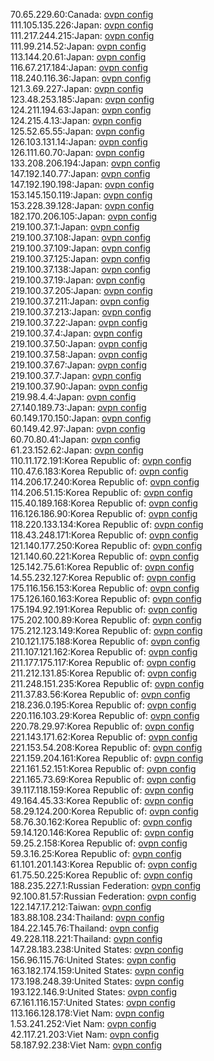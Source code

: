 70.65.229.60:Canada: [ovpn config](vpn/70_65_229_60.ovpn)  
111.105.135.226:Japan: [ovpn config](vpn/111_105_135_226.ovpn)  
111.217.244.215:Japan: [ovpn config](vpn/111_217_244_215.ovpn)  
111.99.214.52:Japan: [ovpn config](vpn/111_99_214_52.ovpn)  
113.144.20.61:Japan: [ovpn config](vpn/113_144_20_61.ovpn)  
116.67.217.184:Japan: [ovpn config](vpn/116_67_217_184.ovpn)  
118.240.116.36:Japan: [ovpn config](vpn/118_240_116_36.ovpn)  
121.3.69.227:Japan: [ovpn config](vpn/121_3_69_227.ovpn)  
123.48.253.185:Japan: [ovpn config](vpn/123_48_253_185.ovpn)  
124.211.194.63:Japan: [ovpn config](vpn/124_211_194_63.ovpn)  
124.215.4.13:Japan: [ovpn config](vpn/124_215_4_13.ovpn)  
125.52.65.55:Japan: [ovpn config](vpn/125_52_65_55.ovpn)  
126.103.131.14:Japan: [ovpn config](vpn/126_103_131_14.ovpn)  
126.111.60.70:Japan: [ovpn config](vpn/126_111_60_70.ovpn)  
133.208.206.194:Japan: [ovpn config](vpn/133_208_206_194.ovpn)  
147.192.140.77:Japan: [ovpn config](vpn/147_192_140_77.ovpn)  
147.192.190.198:Japan: [ovpn config](vpn/147_192_190_198.ovpn)  
153.145.150.119:Japan: [ovpn config](vpn/153_145_150_119.ovpn)  
153.228.39.128:Japan: [ovpn config](vpn/153_228_39_128.ovpn)  
182.170.206.105:Japan: [ovpn config](vpn/182_170_206_105.ovpn)  
219.100.37.1:Japan: [ovpn config](vpn/219_100_37_1.ovpn)  
219.100.37.108:Japan: [ovpn config](vpn/219_100_37_108.ovpn)  
219.100.37.109:Japan: [ovpn config](vpn/219_100_37_109.ovpn)  
219.100.37.125:Japan: [ovpn config](vpn/219_100_37_125.ovpn)  
219.100.37.138:Japan: [ovpn config](vpn/219_100_37_138.ovpn)  
219.100.37.19:Japan: [ovpn config](vpn/219_100_37_19.ovpn)  
219.100.37.205:Japan: [ovpn config](vpn/219_100_37_205.ovpn)  
219.100.37.211:Japan: [ovpn config](vpn/219_100_37_211.ovpn)  
219.100.37.213:Japan: [ovpn config](vpn/219_100_37_213.ovpn)  
219.100.37.22:Japan: [ovpn config](vpn/219_100_37_22.ovpn)  
219.100.37.4:Japan: [ovpn config](vpn/219_100_37_4.ovpn)  
219.100.37.50:Japan: [ovpn config](vpn/219_100_37_50.ovpn)  
219.100.37.58:Japan: [ovpn config](vpn/219_100_37_58.ovpn)  
219.100.37.67:Japan: [ovpn config](vpn/219_100_37_67.ovpn)  
219.100.37.7:Japan: [ovpn config](vpn/219_100_37_7.ovpn)  
219.100.37.90:Japan: [ovpn config](vpn/219_100_37_90.ovpn)  
219.98.4.4:Japan: [ovpn config](vpn/219_98_4_4.ovpn)  
27.140.189.73:Japan: [ovpn config](vpn/27_140_189_73.ovpn)  
60.149.170.150:Japan: [ovpn config](vpn/60_149_170_150.ovpn)  
60.149.42.97:Japan: [ovpn config](vpn/60_149_42_97.ovpn)  
60.70.80.41:Japan: [ovpn config](vpn/60_70_80_41.ovpn)  
61.23.152.62:Japan: [ovpn config](vpn/61_23_152_62.ovpn)  
110.11.172.191:Korea Republic of: [ovpn config](vpn/110_11_172_191.ovpn)  
110.47.6.183:Korea Republic of: [ovpn config](vpn/110_47_6_183.ovpn)  
114.206.17.240:Korea Republic of: [ovpn config](vpn/114_206_17_240.ovpn)  
114.206.51.15:Korea Republic of: [ovpn config](vpn/114_206_51_15.ovpn)  
115.40.189.168:Korea Republic of: [ovpn config](vpn/115_40_189_168.ovpn)  
116.126.186.90:Korea Republic of: [ovpn config](vpn/116_126_186_90.ovpn)  
118.220.133.134:Korea Republic of: [ovpn config](vpn/118_220_133_134.ovpn)  
118.43.248.171:Korea Republic of: [ovpn config](vpn/118_43_248_171.ovpn)  
121.140.177.250:Korea Republic of: [ovpn config](vpn/121_140_177_250.ovpn)  
121.140.60.221:Korea Republic of: [ovpn config](vpn/121_140_60_221.ovpn)  
125.142.75.61:Korea Republic of: [ovpn config](vpn/125_142_75_61.ovpn)  
14.55.232.127:Korea Republic of: [ovpn config](vpn/14_55_232_127.ovpn)  
175.116.156.153:Korea Republic of: [ovpn config](vpn/175_116_156_153.ovpn)  
175.126.160.163:Korea Republic of: [ovpn config](vpn/175_126_160_163.ovpn)  
175.194.92.191:Korea Republic of: [ovpn config](vpn/175_194_92_191.ovpn)  
175.202.100.89:Korea Republic of: [ovpn config](vpn/175_202_100_89.ovpn)  
175.212.123.149:Korea Republic of: [ovpn config](vpn/175_212_123_149.ovpn)  
210.121.175.188:Korea Republic of: [ovpn config](vpn/210_121_175_188.ovpn)  
211.107.121.162:Korea Republic of: [ovpn config](vpn/211_107_121_162.ovpn)  
211.177.175.117:Korea Republic of: [ovpn config](vpn/211_177_175_117.ovpn)  
211.212.131.85:Korea Republic of: [ovpn config](vpn/211_212_131_85.ovpn)  
211.248.151.235:Korea Republic of: [ovpn config](vpn/211_248_151_235.ovpn)  
211.37.83.56:Korea Republic of: [ovpn config](vpn/211_37_83_56.ovpn)  
218.236.0.195:Korea Republic of: [ovpn config](vpn/218_236_0_195.ovpn)  
220.116.103.29:Korea Republic of: [ovpn config](vpn/220_116_103_29.ovpn)  
220.78.29.97:Korea Republic of: [ovpn config](vpn/220_78_29_97.ovpn)  
221.143.171.62:Korea Republic of: [ovpn config](vpn/221_143_171_62.ovpn)  
221.153.54.208:Korea Republic of: [ovpn config](vpn/221_153_54_208.ovpn)  
221.159.204.161:Korea Republic of: [ovpn config](vpn/221_159_204_161.ovpn)  
221.161.52.151:Korea Republic of: [ovpn config](vpn/221_161_52_151.ovpn)  
221.165.73.69:Korea Republic of: [ovpn config](vpn/221_165_73_69.ovpn)  
39.117.118.159:Korea Republic of: [ovpn config](vpn/39_117_118_159.ovpn)  
49.164.45.33:Korea Republic of: [ovpn config](vpn/49_164_45_33.ovpn)  
58.29.124.200:Korea Republic of: [ovpn config](vpn/58_29_124_200.ovpn)  
58.76.30.162:Korea Republic of: [ovpn config](vpn/58_76_30_162.ovpn)  
59.14.120.146:Korea Republic of: [ovpn config](vpn/59_14_120_146.ovpn)  
59.25.2.158:Korea Republic of: [ovpn config](vpn/59_25_2_158.ovpn)  
59.3.16.25:Korea Republic of: [ovpn config](vpn/59_3_16_25.ovpn)  
61.101.201.143:Korea Republic of: [ovpn config](vpn/61_101_201_143.ovpn)  
61.75.50.225:Korea Republic of: [ovpn config](vpn/61_75_50_225.ovpn)  
188.235.227.1:Russian Federation: [ovpn config](vpn/188_235_227_1.ovpn)  
92.100.81.57:Russian Federation: [ovpn config](vpn/92_100_81_57.ovpn)  
122.147.17.212:Taiwan: [ovpn config](vpn/122_147_17_212.ovpn)  
183.88.108.234:Thailand: [ovpn config](vpn/183_88_108_234.ovpn)  
184.22.145.76:Thailand: [ovpn config](vpn/184_22_145_76.ovpn)  
49.228.118.221:Thailand: [ovpn config](vpn/49_228_118_221.ovpn)  
147.28.183.238:United States: [ovpn config](vpn/147_28_183_238.ovpn)  
156.96.115.76:United States: [ovpn config](vpn/156_96_115_76.ovpn)  
163.182.174.159:United States: [ovpn config](vpn/163_182_174_159.ovpn)  
173.198.248.39:United States: [ovpn config](vpn/173_198_248_39.ovpn)  
193.122.146.9:United States: [ovpn config](vpn/193_122_146_9.ovpn)  
67.161.116.157:United States: [ovpn config](vpn/67_161_116_157.ovpn)  
113.166.128.178:Viet Nam: [ovpn config](vpn/113_166_128_178.ovpn)  
1.53.241.252:Viet Nam: [ovpn config](vpn/1_53_241_252.ovpn)  
42.117.21.203:Viet Nam: [ovpn config](vpn/42_117_21_203.ovpn)  
58.187.92.238:Viet Nam: [ovpn config](vpn/58_187_92_238.ovpn)  
